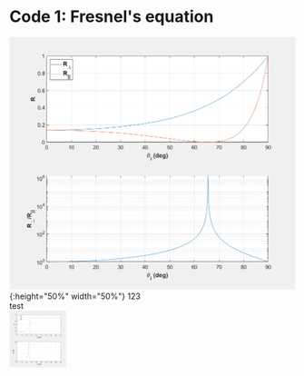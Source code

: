 # Code 1: Fresnel's equation

![image](https://github.com/xiangyu066/Optical-Computation/blob/master/Docs/Code1_FresnelEqn_para1.png){:height="50%" width="50%"}
123\
test\
<img src="https://github.com/xiangyu066/Optical-Computation/blob/master/Docs/Code1_FresnelEqn_para2.png" width="100" height="100">

